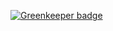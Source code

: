 
[![Greenkeeper badge](https://badges.greenkeeper.io/Charliekenney23/hello-nextjs.svg)](https://greenkeeper.io/)
